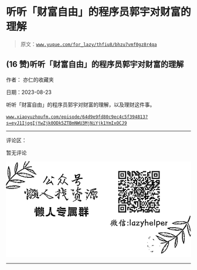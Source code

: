 # 听听「财富自由」的程序员郭宇对财富的理解

> 原文：[`www.yuque.com/for_lazy/thfiu8/bhzu7vmf0gz8r4qa`](https://www.yuque.com/for_lazy/thfiu8/bhzu7vmf0gz8r4qa)

## (16 赞)听听「财富自由」的程序员郭宇对财富的理解

作者： 亦仁的收藏夹

日期：2023-08-23

听听「财富自由」的程序员郭宇对财富的理解，以及理财这件事。

[`www.xiaoyuzhoufm.com/episode/64d9e9fd80c9ec4c5f394813?s=eyJ1IjogIjYwZjk0ODk5ZTBmNWU3MjNiYjk1YmIxOCJ9`](https://www.xiaoyuzhoufm.com/episode/64d9e9fd80c9ec4c5f394813?s=eyJ1IjogIjYwZjk0ODk5ZTBmNWU3MjNiYjk1YmIxOCJ9)

* * *

评论区：

暂无评论

![](img/1c37d505930596d12a88ab23e11aa07a.png)

* * *